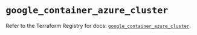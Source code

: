 # `google_container_azure_cluster`

Refer to the Terraform Registry for docs: [`google_container_azure_cluster`](https://registry.terraform.io/providers/hashicorp/google/6.49.3/docs/resources/container_azure_cluster).
